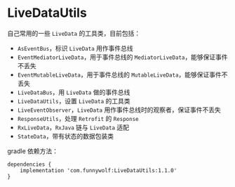 # LiveDataUtils
自己常用的一些 `LiveData` 的工具类，目前包括：
 - `AsEventBus`，标识 `LiveData` 用作事件总线
 - `EventMediatorLiveData`，用于事件总线的 `MediatorLiveData`，能够保证事件不丢失
 - `EventMutableLiveData`，用于事件总线的 `MutableLiveData`，能够保证事件不丢失
 - `LiveDataBus`，用 `LiveData` 做的事件总线
 - `LiveDataUtils`，设置 `LiveData` 的工具类
 - `LiveEventObserver`，`LiveData` 用作事件总线时的观察者，保证事件不丢失
 - `ResponseUtils`，处理 `Retrofit` 的 `Response`
 - `RxLiveData`，`RxJava` 链与 `LiveData` 适配
 - `StateData`，带有状态的数据包装类
 
gradle 依赖方法：
```
dependencies {
    implementation 'com.funnywolf:LiveDataUtils:1.1.0'
}
```
